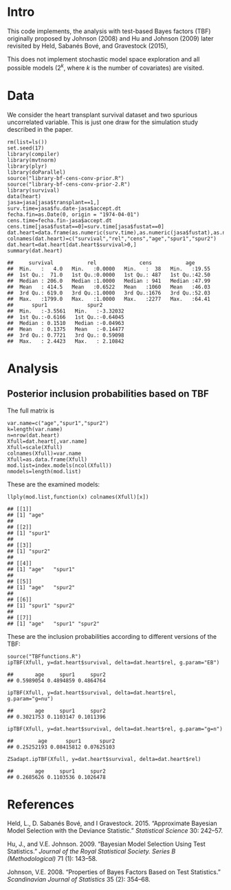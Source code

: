 Intro
=====

This code implements, the analysis with test-based Bayes factors (TBF)
originally proposed by Johnson (2008) and Hu and Johnson (2009) later
revisited by Held, Sabanés Bové, and Gravestock (2015),

This does not implement stochastic model space exploration and all
possible models (2<sup>*k*</sup>, where *k* is the number of covariates)
are visited.

Data
====

We consider the heart transplant survival dataset and two spurious
uncorrelated variable. This is just one draw for the simulation study
described in the paper.

    rm(list=ls()) 
    set.seed(17) 
    library(compiler) 
    library(mvtnorm) 
    library(plyr) 
    library(doParallel) 
    source("library-bf-cens-conv-prior.R") 
    source("library-bf-cens-conv-prior-2.R") 
    library(survival) 
    data(heart) 
    jasa=jasa[jasa$transplant==1,] 
    surv.time=jasa$fu.date-jasa$accept.dt
    fecha.fin=as.Date(0, origin = "1974-04-01") 
    cens.time=fecha.fin-jasa$accept.dt  
    cens.time[jasa$fustat==0]=surv.time[jasa$fustat==0] 
    dat.heart=data.frame(as.numeric(surv.time),as.numeric(jasa$fustat),as.numeric(cens.time),jasa$age,rnorm(nrow(jasa)),rnorm(nrow(jasa))) 
    colnames(dat.heart)=c("survival","rel","cens","age","spur1","spur2") 
    dat.heart=dat.heart[dat.heart$survival>0,] 
    summary(dat.heart)

    ##     survival           rel              cens           age       
    ##  Min.   :   4.0   Min.   :0.0000   Min.   :  38   Min.   :19.55  
    ##  1st Qu.:  71.0   1st Qu.:0.0000   1st Qu.: 487   1st Qu.:42.50  
    ##  Median : 206.0   Median :1.0000   Median : 941   Median :47.99  
    ##  Mean   : 414.5   Mean   :0.6522   Mean   :1060   Mean   :46.03  
    ##  3rd Qu.: 619.0   3rd Qu.:1.0000   3rd Qu.:1676   3rd Qu.:52.03  
    ##  Max.   :1799.0   Max.   :1.0000   Max.   :2277   Max.   :64.41  
    ##      spur1             spur2         
    ##  Min.   :-3.5561   Min.   :-3.32032  
    ##  1st Qu.:-0.6166   1st Qu.:-0.64045  
    ##  Median : 0.1510   Median :-0.04963  
    ##  Mean   : 0.1375   Mean   :-0.14477  
    ##  3rd Qu.: 0.7721   3rd Qu.: 0.59098  
    ##  Max.   : 2.4423   Max.   : 2.10842

Analysis
========

Posterior inclusion probabilities based on TBF
----------------------------------------------

The full matrix is

    var.name=c("age","spur1","spur2") 
    k=length(var.name)
    n=nrow(dat.heart)
    Xfull=dat.heart[,var.name]
    Xfull=scale(Xfull)
    colnames(Xfull)=var.name 
    Xfull=as.data.frame(Xfull) 
    mod.list=index.models(ncol(Xfull)) 
    nmodels=length(mod.list) 

These are the examined models:

    llply(mod.list,function(x) colnames(Xfull)[x]) 

    ## [[1]]
    ## [1] "age"
    ## 
    ## [[2]]
    ## [1] "spur1"
    ## 
    ## [[3]]
    ## [1] "spur2"
    ## 
    ## [[4]]
    ## [1] "age"   "spur1"
    ## 
    ## [[5]]
    ## [1] "age"   "spur2"
    ## 
    ## [[6]]
    ## [1] "spur1" "spur2"
    ## 
    ## [[7]]
    ## [1] "age"   "spur1" "spur2"

These are the inclusion probabilities according to different versions of
the TBF:

    source("TBFfunctions.R")
    ipTBF(Xfull, y=dat.heart$survival, delta=dat.heart$rel, g.param="EB")

    ##       age     spur1     spur2 
    ## 0.5989054 0.4894859 0.4864764

    ipTBF(Xfull, y=dat.heart$survival, delta=dat.heart$rel, g.param="g=nu")

    ##       age     spur1     spur2 
    ## 0.3021753 0.1103147 0.1011396

    ipTBF(Xfull, y=dat.heart$survival, delta=dat.heart$rel, g.param="g=n")

    ##        age      spur1      spur2 
    ## 0.25252193 0.08415812 0.07625103

    ZSadapt.ipTBF(Xfull, y=dat.heart$survival, delta=dat.heart$rel) 

    ##       age     spur1     spur2 
    ## 0.2685626 0.1103536 0.1026478

References
==========

Held, L., D. Sabanés Bové, and I Gravestock. 2015. “Approximate Bayesian
Model Selection with the Deviance Statistic.” *Statistical Science* 30:
242–57.

Hu, J., and V.E. Johnson. 2009. “Bayesian Model Selection Using Test
Statistics.” *Journal of the Royal Statistical Society. Series B
(Methodological)* 71 (1): 143–58.

Johnson, V.E. 2008. “Properties of Bayes Factors Based on Test
Statistics.” *Scandinavian Journal of Statistics* 35 (2): 354–68.
